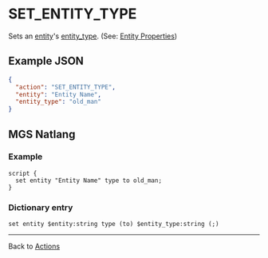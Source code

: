 # SET_ENTITY_TYPE

Sets an [entity](../entities)'s [entity_type](../entities/character_entity). (See: [Entity Properties](../entities/entity_properties))

## Example JSON

```json
{
  "action": "SET_ENTITY_TYPE",
  "entity": "Entity Name",
  "entity_type": "old_man"
}
```

## MGS Natlang

### Example

```mgs
script {
  set entity "Entity Name" type to old_man;
}
```

### Dictionary entry

```
set entity $entity:string type (to) $entity_type:string (;)
```

---

Back to [Actions](../actions)
